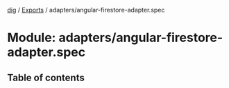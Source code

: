 [dig](../../README.md) / [Exports](../../modules.md) / adapters/angular-firestore-adapter.spec

# Module: adapters/angular-firestore-adapter.spec

## Table of contents
